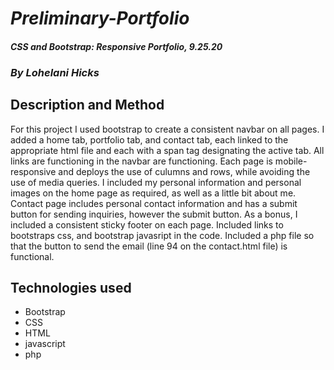 # _Preliminary-Portfolio_

#### _CSS and Bootstrap: Responsive Portfolio, 9.25.20_

### _By Lohelani Hicks_

## Description and Method

For this project I used bootstrap to create a consistent navbar on all pages.
I added a home tab, portfolio tab, and contact tab, each linked to the appropriate html file and each with a span tag designating the active tab.
All links are functioning in the navbar are functioning. 
Each page is mobile-responsive and deploys the use of culumns and rows, while avoiding the use of media queries.
I included my personal information and personal images on the home page as required, as well as a little bit about me.
Contact page includes personal contact information and has a submit button for sending inquiries, however the submit button.
As a bonus, I included a consistent sticky footer on each page. 
Included links to bootstraps css, and bootstrap javasript in the code.
Included a php file so that the button to send the email (line 94 on the contact.html file) is functional.



## Technologies used
* Bootstrap
* CSS 
* HTML
* javascript
* php
